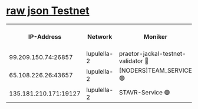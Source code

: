 [raw json Testnet](https://rpc-check.jaclalt.stavr.tech/jaclalt/rpc-jaclalt-result.json)
=

<table><tr><th>IP-Address</th><th>Network</th><th>Moniker</th><th>Latest Block Height</th><th>Earliest Block Height</th><th>Catching Up</th><th>Tx Index</th><th>Voting Power</th><th>Scan Time</th></tr><tr><td>99.209.150.74:26857</td><td>lupulella-2</td><td>praetor-jackal-testnet-validator 🔴</td><td>6335048</td><td>6247155</td><td>False</td><td>on</td><td>91</td><td>2024-01-23T22:15:01.619566848UTC</td></tr><tr><td>65.108.226.26:43657</td><td>lupulella-2</td><td>[NODERS]TEAM_SERVICE 🟢</td><td>6335049</td><td>6282001</td><td>False</td><td>on</td><td>0</td><td>2024-01-23T22:15:10.288824355UTC</td></tr><tr><td>135.181.210.171:19127</td><td>lupulella-2</td><td>STAVR-Service 🟢</td><td>6335048</td><td>6333001</td><td>False</td><td>on</td><td>0</td><td>2024-01-23T22:15:00.962753431UTC</td></tr></table>

